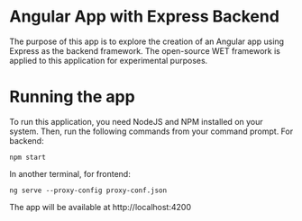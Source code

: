 # Angular App with Express Backend

The purpose of this app is to explore the creation of an Angular app using Express as the backend framework. 
The open-source WET framework is applied to this application for experimental purposes. 

# Running the app

To run this application, you need NodeJS and NPM installed on your system. Then, run the following commands from your command prompt.
For backend:
```
npm start
```
In another terminal, for frontend:

```
ng serve --proxy-config proxy-conf.json
```

The app will be available at http://localhost:4200
